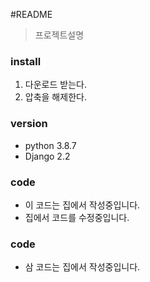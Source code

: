 #README
> 프로젝트설명

### install
1. 다운로드 받는다.
2. 압축을 해제한다.

### version
- python 3.8.7
- Django 2.2


### code
- 이 코드는 집에서 작성중입니다.
- 집에서 코드를 수정중입니다.

### code 
- 삼 코드는 집에서 작성중입니다.